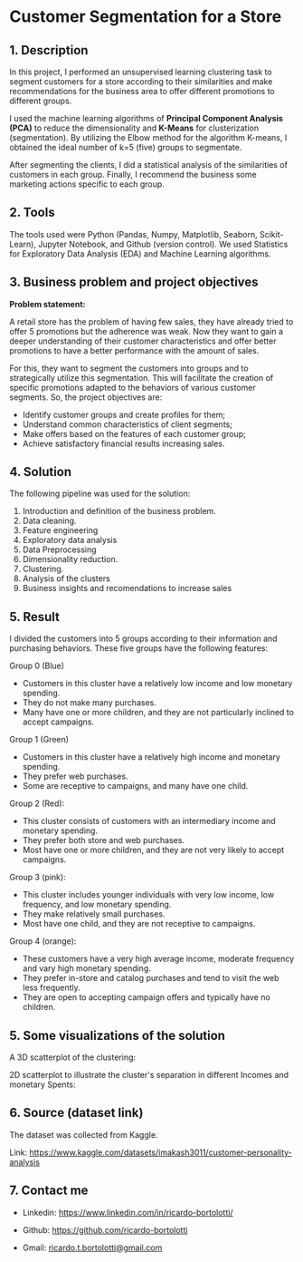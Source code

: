 # Customer Segmentation for a Store

## 1. Description

In this project, I performed an unsupervised learning clustering task to segment customers for a store according to their similarities and make recommendations for the business area to offer different promotions to different groups.

I used the machine learning algorithms of **Principal Component Analysis (PCA)** to reduce the dimensionality and **K-Means** for clusterization (segmentation).  By utilizing the Elbow method for the algorithm K-means, I obtained the ideal number of k=5 (five) groups to segmentate.

After segmenting the clients, I did a statistical analysis of the similarities of customers in each group. Finally, I recommend the business some marketing actions specific to each group.

## 2. Tools

The tools used were Python (Pandas, Numpy, Matplotlib, Seaborn, Scikit-Learn), Jupyter Notebook, and Github (version control). We used Statistics for Exploratory Data Analysis (EDA) and Machine Learning algorithms.

## 3. Business problem and project objectives

**Problem statement:**

A retail store has the problem of having few sales, they have already tried to offer 5 promotions but the adherence was weak. Now they want to gain a deeper understanding of their customer characteristics and offer better promotions to have a better performance with the amount of sales.

For this, they want to segment the customers into groups and to strategically utilize this segmentation. This will facilitate the creation of specific promotions adapted to the behaviors of various customer segments. So, the project objectives are:

+ Identify customer groups and create profiles for them;
+ Understand common characteristics of client segments;
+ Make offers based on the features of each customer group;
+ Achieve satisfactory financial results increasing sales.

## 4. Solution

The following pipeline was used for the solution:

1. Introduction and definition of the business problem.
2. Data cleaning.
3. Feature engineering
4. Exploratory data analysis
5. Data Preprocessing
6. Dimensionality reduction.
7. Clustering.
8. Analysis of the clusters
9. Business insights and recomendations to increase sales

## 5. Result

I divided the customers into 5 groups according to their information and purchasing behaviors. These five groups have the following features:

Group 0 (Blue)
+ Customers in this cluster have a relatively low income and low monetary spending.
+ They do not make many purchases.
+ Many have one or more children, and they are not particularly inclined to accept campaigns.

Group 1 (Green)
+ Customers in this cluster have a relatively high income and monetary spending.
+ They prefer web purchases.
+ Some are receptive to campaigns, and many have one child.

Group 2 (Red):
+ This cluster consists of customers with an intermediary income and monetary spending.
+ They prefer both store and web purchases.
+ Most have one or more children, and they are not very likely to accept campaigns.

Group 3 (pink):
+ This cluster includes younger individuals with very low income, low frequency, and low monetary spending.
+ They make relatively small purchases.
+ Most have one child, and they are not receptive to campaigns.

Group 4 (orange): 
+ These customers have a very high average income, moderate frequency and vary high monetary spending.
+ They prefer in-store and catalog purchases and tend to visit the web less frequently.
+ They are open to accepting campaign offers and typically have no children.

## 5. Some visualizations of the solution

A 3D scatterplot of the clustering:


2D scatterplot to illustrate the cluster's separation in different Incomes and monetary Spents:


## 6. Source (dataset link)

The dataset was collected from Kaggle.

Link: https://www.kaggle.com/datasets/imakash3011/customer-personality-analysis

## 7. Contact me

+ Linkedin: https://www.linkedin.com/in/ricardo-bortolotti/

+ Github: https://github.com/ricardo-bortolotti

+ Gmail: ricardo.t.bortolotti@gmail.com
